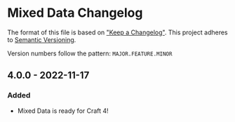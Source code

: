# Mixed Data Changelog

The format of this file is based on ["Keep a Changelog"](http://keepachangelog.com/). This project adheres to [Semantic Versioning](http://semver.org/).

Version numbers follow the pattern: `MAJOR.FEATURE.MINOR`


## 4.0.0 - 2022-11-17

### Added

- Mixed Data is ready for Craft 4!
